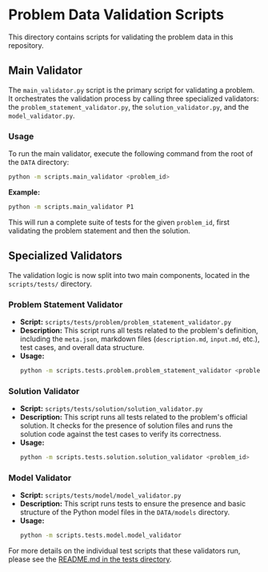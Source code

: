 # Problem Data Validation Scripts

This directory contains scripts for validating the problem data in this repository.

## Main Validator

The `main_validator.py` script is the primary script for validating a problem. It orchestrates the validation process by calling three specialized validators: the `problem_statement_validator.py`, the `solution_validator.py`, and the `model_validator.py`.

### Usage

To run the main validator, execute the following command from the root of the `DATA` directory:

```bash
python -m scripts.main_validator <problem_id>
```

**Example:**

```bash
python -m scripts.main_validator P1
```

This will run a complete suite of tests for the given `problem_id`, first validating the problem statement and then the solution.

## Specialized Validators

The validation logic is now split into two main components, located in the `scripts/tests/` directory.

### Problem Statement Validator

-   **Script:** `scripts/tests/problem/problem_statement_validator.py`
-   **Description:** This script runs all tests related to the problem's definition, including the `meta.json`, markdown files (`description.md`, `input.md`, etc.), test cases, and overall data structure.
-   **Usage:**
    ```bash
    python -m scripts.tests.problem.problem_statement_validator <problem_id>
    ```

### Solution Validator

-   **Script:** `scripts/tests/solution/solution_validator.py`
-   **Description:** This script runs all tests related to the problem's official solution. It checks for the presence of solution files and runs the solution code against the test cases to verify its correctness.
-   **Usage:**
    ```bash
    python -m scripts.tests.solution.solution_validator <problem_id>
    ```

### Model Validator

-   **Script:** `scripts/tests/model/model_validator.py`
-   **Description:** This script runs tests to ensure the presence and basic structure of the Python model files in the `DATA/models` directory.
-   **Usage:**
    ```bash
    python -m scripts.tests.model.model_validator
    ```

For more details on the individual test scripts that these validators run, please see the [README.md in the tests directory](./tests/README.md).